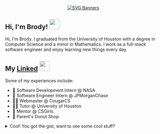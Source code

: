 <div align="center">
  <a href="https://brodypen.com">
    <img src="https://svg-banners.vercel.app/api?type=glitch&text1=brodypen.com&width=800&height=400" alt="SVG Banners">
  </a>
</div>

<h2>Hi, I'm Brody! <img src="https://emojis.slackmojis.com/emojis/images/1660853767/60881/meow_attention.gif?1660853767" width="32"/> </h2>

Hi, I'm Brody. I graduated from the University of Houston with a degree in Computer Science and a minor in Mathematics. I work as a full-stack software engineer and enjoy learning new things every day.

<h2>
  My <a href="https://www.linkedin.com/in/brodypen/">Linked</a>
  <a href="https://www.linkedin.com/in/brodypen/">
    <img src="https://emojis.slackmojis.com/emojis/images/1692024077/67489/linkedinlogo.gif?1692024077" width="32" />
  </a>
</h2>

Some of my experiences include:
- 🚀 Software Development Intern @ NASA
- 🏦 Software Engineer Intern @ JPMorganChase
- 👨‍💻 Webmaster @ CougarCS
- 🧑‍🏫 Tutor @ University of Houston
- 💜 Mentor @ CSGirls
- 🍩 Parent's Donut Shop
<details>
<summary>
  Cool! You got the gist, want to see some cool stuff?
</summary>

## Leetcode:
[![LeetCode Stats](https://leetcard.jacoblin.cool/BrodyPen?theme=catppuccinMocha&font=Abel&ext=heatmap)](https://leetcode.com/u/BrodyPen/)
